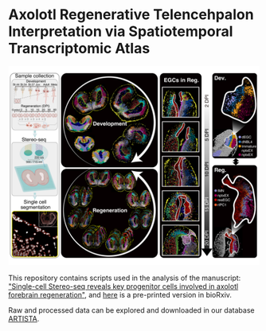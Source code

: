 # Axolotl Regenerative Telencehpalon Interpretation via Spatiotemporal Transcriptomic Atlas
![](static/Figure0_8x8cm-02.png)

This repository contains scripts used in the analysis of the manuscript: ["Single-cell Stereo-seq reveals key progenitor cells involved in axolotl forebrain regeneration"](https://doi.org/10.1101/somewhere), and [here](https://www.biorxiv.org/content/10.1101/2021.10.23.465550v2) is a pre-printed version in bioRxiv.

Raw and processed data can be explored and downloaded in our database [ARTISTA](https://db.cngb.org/stomics/artista/).